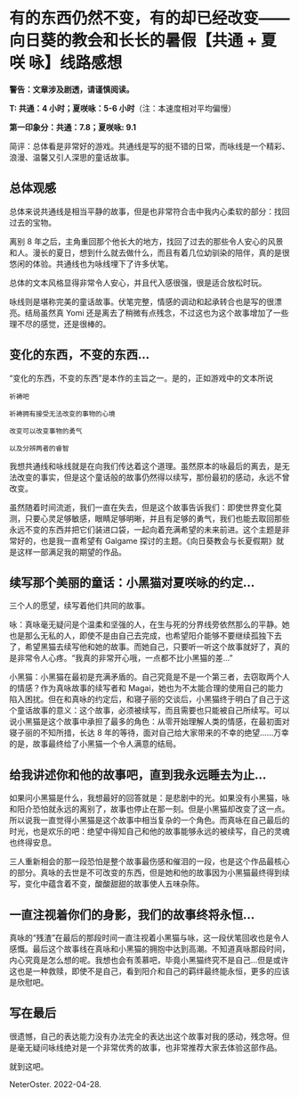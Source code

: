 # 有的东西仍然不变，有的却已经改变——向日葵的教会和长长的暑假【共通 + 夏咲 咏】线路感想

**警告：文章涉及剧透，请谨慎阅读。**


**T: 共通：4 小时；夏咲咏：5-6 小时**（注：本速度相对平均偏慢）

**第一印象分：共通：7.8；夏咲咏: 9.1**

简评：总体看是非常好的游戏。共通线是写的挺不错的日常，而咏线是一个精彩、浪漫、温馨又引人深思的童话故事。

## 总体观感

总体来说共通线是相当平静的故事，但是也非常符合击中我内心柔软的部分：找回过去的宝物。

离别 8 年之后，主角重回那个他长大的地方，找回了过去的那些令人安心的风景和人。漫长的夏日，想到什么就去做什么，而且有着几位幼驯染的陪伴，真的是很悠闲的体验。共通线也为咏线埋下了许多伏笔。

总体的文本风格显得非常令人安心，并且代入感很强，很是适合放松时玩。

咏线则是堪称完美的童话故事。伏笔完整，情感的调动和起承转合也是写的很漂亮。结局虽然真 Yomi 还是离去了稍微有点残念，不过这也为这个故事增加了一些理不尽的感觉，还是很棒的。

## 变化的东西，不变的东西...

“变化的东西，不变的东西”是本作的主旨之一。是的，正如游戏中的文本所说

```
祈祷吧

祈祷拥有接受无法改变的事物的心境

改变可以改变事物的勇气

以及分辨两者的睿智
```

我想共通线和咏线就是在向我们传达着这个道理。虽然原本的咏最后的离去，是无法改变的事实，但是这个童话般的故事仍然得以续写，那份最初的感动，永远不曾改变。

虽然随着时间流逝，我们一直在失去，但是这个故事告诉我们：即使世界变化莫测，只要心灵足够敏感，眼睛足够明晰，并且有足够的勇气，我们也能去取回那些永远不变的东西并把它们装进口袋，一起向着充满希望的未来前进。这个主题是非常好的，也是我一直希望有 Galgame 探讨的主题。《向日葵教会与长夏假期》就是这样一部满足我的期望的作品。

## 续写那个美丽的童话：小黑猫对夏咲咏的约定...

三个人的愿望，续写着他们共同的故事。

咏：真咏毫无疑问是个温柔和坚强的人，在生与死的分界线旁依然那么的平静。她也是那么无私的人，即使不是由自己去完成，也希望阳介能够不要继续孤独下去了，希望黑猫去续写他和她的故事。而她自己，只要听一听这个故事就好了，真的是非常令人心疼。“我真的非常开心哦，一点都不比小黑猫的差...”

小黑猫：小黑猫在最初是充满矛盾的。自己究竟是不是一个第三者，去窃取两个人的情感？作为真咏故事的续写者和 Magai，她也为不太能合理的使用自己的能力陷入困扰。但在和真咏的约定后，和寝子丽的交谈后，小黑猫终于明白了自己于这个童话故事的意义：这个故事，必须被续写，而且需要也只能被自己所续写。可以说小黑猫是这个故事中承担了最多的角色：从零开始理解人类的情感，在最初面对寝子丽的不知所措，长达 8 年的等待，面对自己给大家带来的不幸的绝望......万幸的是，故事最终给了小黑猫一个令人满意的结局。

## 给我讲述你和他的故事吧，直到我永远睡去为止...

如果问小黑猫是什么，我想最好的回答就是：是悲剧中的光。如果没有小黑猫，咏和阳介恐怕就永远的离别了，故事也停止在那一刻。但是小黑猫却改变了这一点。所以说我一直觉得小黑猫是这个故事中相当复杂的一个角色。而真咏在自己最后的时光，也是欢乐的吧：绝望中得知自己和他的故事能够永远的被续写，自己的灵魂也终得安息。

三人重新相会的那一段恐怕是整个故事最伤感和催泪的一段，也是这个作品最核心的部分。真咏的去世是不可改变的东西，但是她和他的故事因为小黑猫最终得到续写，变化中蕴含着不变，酸酸甜甜的故事使人五味杂陈。

## 一直注视着你们的身影，我们的故事终将永恒...

真咏的“残渣”在最后的那段时间一直注视着小黑猫与咏，这一段伏笔回收也是令人感慨。最后这个故事线在真咏和小黑猫的拥抱中达到高潮。不知道真咏那段时间，内心究竟是怎么想的呢。我想也会有羡慕吧，毕竟小黑猫终究不是自己...但是或许这也是一种救赎，即使不是自己，看到阳介和自己的羁绊最终能永恒，更多的应该是欣慰吧。

## 写在最后

很遗憾，自己的表达能力没有办法完全的表达出这个故事对我的感动，残念呀。但是毫无疑问咏线绝对是一个非常优秀的故事，也非常推荐大家去体验这部作品。

就到这吧。

NeterOster.
2022-04-28.
